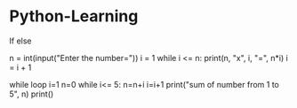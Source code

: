 # Python-Learning
If else 

n = int(input("Enter the number="))
i = 1
while i <= n:
    print(n, "x", i, "=", n*i)
    i = i + 1

while loop
i=1
n=0
while i<= 5:
    n=n+i
    i=i+1
print("sum of number from 1 to 5", n)
 print()

